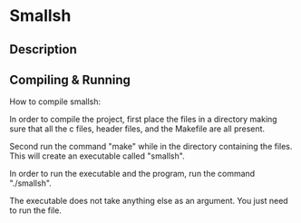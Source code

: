 # Smallsh

## Description


## Compiling & Running
How to compile smallsh:

In order to compile the project, first place the files in a directory making sure that all the c files, 
header files, and the Makefile are all present.

Second run the command "make" while in the directory containing the files. 
This will create an executable called "smallsh".

In order to run the executable and the program, run the command "./smallsh".

The executable does not take anything else as an argument. You just need to run the file. 
